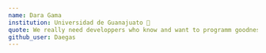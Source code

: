 ```yaml
---
name: Dara Gama 
institution: Universidad de Guanajuato 🚩 
quote: We really need developpers who know and want to programm goodness 
github_user: Daegas
---
```

